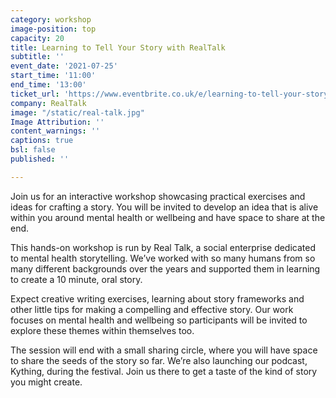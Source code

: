```yaml
---
category: workshop
image-position: top
capacity: 20
title: Learning to Tell Your Story with RealTalk
subtitle: ''
event_date: '2021-07-25'
start_time: '11:00'
end_time: '13:00'
ticket_url: 'https://www.eventbrite.co.uk/e/learning-to-tell-your-story-realtalk-tickets-163055067095'
company: RealTalk
image: "/static/real-talk.jpg"
Image Attribution: ''
content_warnings: ''
captions: true
bsl: false
published: ''

---
```

Join us for an interactive workshop showcasing practical exercises and ideas for crafting a story. You will be invited to develop an idea that is alive within you around mental health or wellbeing and have space to share at the end.

This hands-on workshop is run by Real Talk, a social enterprise dedicated to mental health storytelling. We’ve worked with so many humans from so many different backgrounds over the years and supported them in learning to create a 10 minute, oral story. 

Expect creative writing exercises, learning about story frameworks and other little tips for making a compelling and effective story. Our work focuses on mental health and wellbeing so participants will be invited to explore these themes within themselves too. 

The session will end with a small sharing circle, where you will have space to share the seeds of the story so far. We’re also launching our podcast, Kything, during the festival. Join us there to get a taste of the kind of story you might create.
